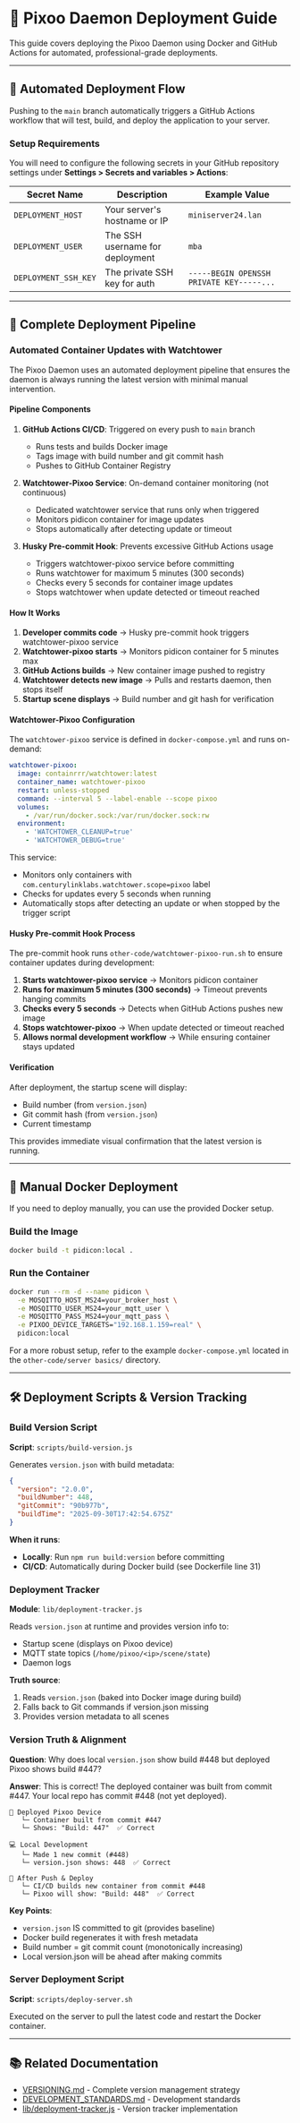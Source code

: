 # 🚀 Pixoo Daemon Deployment Guide

This guide covers deploying the Pixoo Daemon using Docker and GitHub Actions for
automated, professional-grade deployments.

---

## 🔄 Automated Deployment Flow

Pushing to the `main` branch automatically triggers a GitHub Actions workflow that
will test, build, and deploy the application to your server.

### Setup Requirements

You will need to configure the following secrets in your GitHub repository settings
under **Settings > Secrets and variables > Actions**:

| Secret Name          | Description                     | Example Value                            |
| -------------------- | ------------------------------- | ---------------------------------------- |
| `DEPLOYMENT_HOST`    | Your server's hostname or IP    | `miniserver24.lan`                       |
| `DEPLOYMENT_USER`    | The SSH username for deployment | `mba`                                    |
| `DEPLOYMENT_SSH_KEY` | The private SSH key for auth    | `-----BEGIN OPENSSH PRIVATE KEY-----...` |

---

## 🔄 Complete Deployment Pipeline

### Automated Container Updates with Watchtower

The Pixoo Daemon uses an automated deployment pipeline that ensures the daemon is always
running the latest version with minimal manual intervention.

#### Pipeline Components

1. **GitHub Actions CI/CD**: Triggered on every push to `main` branch
   - Runs tests and builds Docker image
   - Tags image with build number and git commit hash
   - Pushes to GitHub Container Registry

2. **Watchtower-Pixoo Service**: On-demand container monitoring (not continuous)
   - Dedicated watchtower service that runs only when triggered
   - Monitors pidicon container for image updates
   - Stops automatically after detecting update or timeout

3. **Husky Pre-commit Hook**: Prevents excessive GitHub Actions usage
   - Triggers watchtower-pixoo service before committing
   - Runs watchtower for maximum 5 minutes (300 seconds)
   - Checks every 5 seconds for container image updates
   - Stops watchtower when update detected or timeout reached

#### How It Works

1. **Developer commits code** → Husky pre-commit hook triggers watchtower-pixoo service
2. **Watchtower-pixoo starts** → Monitors pidicon container for 5 minutes max
3. **GitHub Actions builds** → New container image pushed to registry
4. **Watchtower detects new image** → Pulls and restarts daemon, then stops itself
5. **Startup scene displays** → Build number and git hash for verification

#### Watchtower-Pixoo Configuration

The `watchtower-pixoo` service is defined in `docker-compose.yml` and runs on-demand:

```yaml
watchtower-pixoo:
  image: containrrr/watchtower:latest
  container_name: watchtower-pixoo
  restart: unless-stopped
  command: --interval 5 --label-enable --scope pixoo
  volumes:
    - /var/run/docker.sock:/var/run/docker.sock:rw
  environment:
    - 'WATCHTOWER_CLEANUP=true'
    - 'WATCHTOWER_DEBUG=true'
```

This service:

- Monitors only containers with `com.centurylinklabs.watchtower.scope=pixoo` label
- Checks for updates every 5 seconds when running
- Automatically stops after detecting an update or when stopped by the trigger script

#### Husky Pre-commit Hook Process

The pre-commit hook runs `other-code/watchtower-pixoo-run.sh` to ensure container updates during development:

1. **Starts watchtower-pixoo service** → Monitors pidicon container
2. **Runs for maximum 5 minutes (300 seconds)** → Timeout prevents hanging commits
3. **Checks every 5 seconds** → Detects when GitHub Actions pushes new image
4. **Stops watchtower-pixoo** → When update detected or timeout reached
5. **Allows normal development workflow** → While ensuring container stays updated

#### Verification

After deployment, the startup scene will display:

- Build number (from `version.json`)
- Git commit hash (from `version.json`)
- Current timestamp

This provides immediate visual confirmation that the latest version is running.

---

## 🐳 Manual Docker Deployment

If you need to deploy manually, you can use the provided Docker setup.

### Build the Image

```bash
docker build -t pidicon:local .
```

### Run the Container

```bash
docker run --rm -d --name pidicon \
  -e MOSQITTO_HOST_MS24=your_broker_host \
  -e MOSQITTO_USER_MS24=your_mqtt_user \
  -e MOSQITTO_PASS_MS24=your_mqtt_pass \
  -e PIXOO_DEVICE_TARGETS="192.168.1.159=real" \
  pidicon:local
```

For a more robust setup, refer to the example `docker-compose.yml` located in
the `other-code/server basics/` directory.

---

## 🛠️ Deployment Scripts & Version Tracking

### Build Version Script

**Script**: `scripts/build-version.js`

Generates `version.json` with build metadata:

```json
{
  "version": "2.0.0",
  "buildNumber": 448,
  "gitCommit": "90b977b",
  "buildTime": "2025-09-30T17:42:54.675Z"
}
```

**When it runs**:

- **Locally**: Run `npm run build:version` before committing
- **CI/CD**: Automatically during Docker build (see Dockerfile line 31)

### Deployment Tracker

**Module**: `lib/deployment-tracker.js`

Reads `version.json` at runtime and provides version info to:

- Startup scene (displays on Pixoo device)
- MQTT state topics (`/home/pixoo/<ip>/scene/state`)
- Daemon logs

**Truth source**:

1. Reads `version.json` (baked into Docker image during build)
2. Falls back to Git commands if version.json missing
3. Provides version metadata to all scenes

### Version Truth & Alignment

**Question**: Why does local `version.json` show build #448 but deployed Pixoo
shows build #447?

**Answer**: This is correct! The deployed container was built from commit #447.
Your local repo has commit #448 (not yet deployed).

```text
📱 Deployed Pixoo Device
   └─ Container built from commit #447
   └─ Shows: "Build: 447"  ✅ Correct

💻 Local Development
   └─ Made 1 new commit (#448)
   └─ version.json shows: 448  ✅ Correct

🚀 After Push & Deploy
   └─ CI/CD builds new container from commit #448
   └─ Pixoo will show: "Build: 448"  ✅ Correct
```

**Key Points**:

- `version.json` IS committed to git (provides baseline)
- Docker build regenerates it with fresh metadata
- Build number = git commit count (monotonically increasing)
- Local version.json will be ahead after making commits

### Server Deployment Script

**Script**: `scripts/deploy-server.sh`

Executed on the server to pull the latest code and restart the Docker container.

---

## 📚 Related Documentation

- [VERSIONING.md](./VERSIONING.md) - Complete version management strategy
- [DEVELOPMENT_STANDARDS.md](./DEVELOPMENT_STANDARDS.md) - Development standards
- [lib/deployment-tracker.js](../../lib/deployment-tracker.js) - Version tracker implementation
